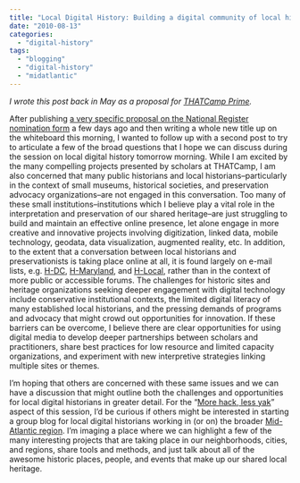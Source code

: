 ```yaml
---
title: "Local Digital History: Building a digital community of local historians and preservationists in the Mid-Atlantic Region"
date: "2010-08-13"
categories: 
  - "digital-history"
tags: 
  - "blogging"
  - "digital-history"
  - "midatlantic"
---
```


_I wrote this post back in May as a proposal for [THATCamp Prime](http://thatcamp.org/2010/)._

After publishing [a very specific proposal on the National Register nomination form](http://thatcamp.org/2010/reimagining-the-national-register-nomination-form/) a few days ago and then writing a whole new title up on the whiteboard this morning, I wanted to follow up with a second post to try to articulate a few of the broad questions that I hope we can discuss during the session on local digital history tomorrow morning. While I am excited by the many compelling projects presented by scholars at THATCamp, I am also concerned that many public historians and local historians–particularly in the context of small museums, historical societies, and preservation advocacy organizations–are not engaged in this conversation. Too many of these small institutions–institutions which I believe play a vital role in the interpretation and preservation of our shared heritage–are just struggling to build and maintain an effective online presence, let alone engage in more creative and innovative projects involving digitization, linked data, mobile technology, geodata, data visualization, augmented reality, etc. In addition, to the extent that a conversation between local historians and preservationists is taking place online at all, it is found largely on e-mail lists, e.g. [H-DC](http://www.h-net.org/%7Edclist/), [H-Maryland](http://www.h-net.org/%7Emaryland/), and [H-Local](http://www.h-net.org/%7Elocal/), rather than in the context of more public or accessible forums. The challenges for historic sites and heritage organizations seeking deeper engagement with digital technology include conservative institutional contexts, the limited digital literacy of many established local historians, and the pressing demands of programs and advocacy that might crowd out opportunities for innovation. If these barriers can be overcome, I believe there are clear opportunities for using digital media to develop deeper partnerships between scholars and practitioners, share best practices for low resource and limited capacity organizations, and experiment with new interpretive strategies linking multiple sites or themes.

I’m hoping that others are concerned with these same issues and we can have a discussion that might outline both the challenges and opportunities for local digital historians in greater detail. For the “[More hack, less yak](http://twitter.com/digitalhumanist/status/13951336741)” aspect of this session, I’d be curious if others might be interested in starting a group blog for local digital historians working in (or on) the broader [Mid-Atlantic region](http://en.wikipedia.org/wiki/Mid-Atlantic_states). I’m imaging a place where we can highlight a few of the many interesting projects that are taking place in our neighborhoods, cities, and regions, share tools and methods, and just talk about all of the awesome historic places, people, and events that make up our shared local heritage.
